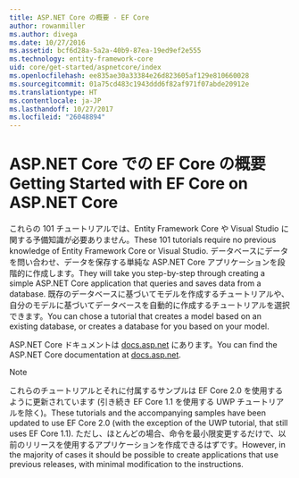 ```yaml
---
title: ASP.NET Core の概要 - EF Core
author: rowanmiller
ms.author: divega
ms.date: 10/27/2016
ms.assetid: bcf6d28a-5a2a-40b9-87ea-19ed9ef2e555
ms.technology: entity-framework-core
uid: core/get-started/aspnetcore/index
ms.openlocfilehash: ee835ae30a33384e26d823605af129e810660028
ms.sourcegitcommit: 01a75cd483c1943ddd6f82af971f07abde20912e
ms.translationtype: HT
ms.contentlocale: ja-JP
ms.lasthandoff: 10/27/2017
ms.locfileid: "26048894"
---
```

# <a name="getting-started-with-ef-core-on-aspnet-core"></a><span data-ttu-id="e6c1b-102">ASP.NET Core での EF Core の概要</span><span class="sxs-lookup"><span data-stu-id="e6c1b-102">Getting Started with EF Core on ASP.NET Core</span></span>

<span data-ttu-id="e6c1b-103">これらの 101 チュートリアルでは、Entity Framework Core や Visual Studio に関する予備知識が必要ありません。</span><span class="sxs-lookup"><span data-stu-id="e6c1b-103">These 101 tutorials require no previous knowledge of Entity Framework Core or Visual Studio.</span></span> <span data-ttu-id="e6c1b-104">データベースにデータを問い合わせ、データを保存する単純な ASP.NET Core アプリケーションを段階的に作成します。</span><span class="sxs-lookup"><span data-stu-id="e6c1b-104">They will take you step-by-step through creating a simple ASP.NET Core application that queries and saves data from a database.</span></span> <span data-ttu-id="e6c1b-105">既存のデータベースに基づいてモデルを作成するチュートリアルや、自分のモデルに基づいてデータベースを自動的に作成するチュートリアルを選択できます。</span><span class="sxs-lookup"><span data-stu-id="e6c1b-105">You can chose a tutorial that creates a model based on an existing database, or creates a database for you based on your model.</span></span>

<span data-ttu-id="e6c1b-106">ASP.NET Core ドキュメントは [docs.asp.net](https://docs.asp.net) にあります。</span><span class="sxs-lookup"><span data-stu-id="e6c1b-106">You can find the ASP.NET Core documentation at [docs.asp.net](https://docs.asp.net).</span></span>

> [!NOTE]  
> <span data-ttu-id="e6c1b-107">これらのチュートリアルとそれに付属するサンプルは EF Core 2.0 を使用するように更新されています (引き続き EF Core 1.1 を使用する UWP チュートリアルを除く)。</span><span class="sxs-lookup"><span data-stu-id="e6c1b-107">These tutorials and the accompanying samples have been updated to use EF Core 2.0 (with the exception of the UWP tutorial, that still uses EF Core 1.1).</span></span> <span data-ttu-id="e6c1b-108">ただし、ほとんどの場合、命令を最小限変更するだけで、以前のリリースを使用するアプリケーションを作成できるはずです。</span><span class="sxs-lookup"><span data-stu-id="e6c1b-108">However, in the majority of cases it should be possible to create applications that use previous releases, with minimal modification to the instructions.</span></span>

